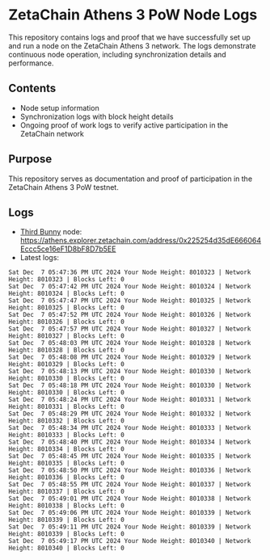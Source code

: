 # ZetaChain Athens 3 PoW Node Logs
This repository contains logs and proof that we have successfully set up and run a node on the ZetaChain Athens 3 network. The logs demonstrate continuous node operation, including synchronization details and performance.

## Contents
- Node setup information
- Synchronization logs with block height details
- Ongoing proof of work logs to verify active participation in the ZetaChain network

## Purpose
This repository serves as documentation and proof of participation in the ZetaChain Athens 3 PoW testnet.

## Logs

- [Third Bunny](https://thirdbunny.xyz/) node: https://athens.explorer.zetachain.com/address/0x225254d35dE666064Eccc5ce16eF1D8bF8D7b5EE
- Latest logs:
```
Sat Dec  7 05:47:36 PM UTC 2024 Your Node Height: 8010323 | Network Height: 8010323 | Blocks Left: 0
Sat Dec  7 05:47:42 PM UTC 2024 Your Node Height: 8010324 | Network Height: 8010324 | Blocks Left: 0
Sat Dec  7 05:47:47 PM UTC 2024 Your Node Height: 8010325 | Network Height: 8010325 | Blocks Left: 0
Sat Dec  7 05:47:52 PM UTC 2024 Your Node Height: 8010326 | Network Height: 8010326 | Blocks Left: 0
Sat Dec  7 05:47:57 PM UTC 2024 Your Node Height: 8010327 | Network Height: 8010327 | Blocks Left: 0
Sat Dec  7 05:48:03 PM UTC 2024 Your Node Height: 8010328 | Network Height: 8010328 | Blocks Left: 0
Sat Dec  7 05:48:08 PM UTC 2024 Your Node Height: 8010329 | Network Height: 8010329 | Blocks Left: 0
Sat Dec  7 05:48:13 PM UTC 2024 Your Node Height: 8010330 | Network Height: 8010330 | Blocks Left: 0
Sat Dec  7 05:48:18 PM UTC 2024 Your Node Height: 8010330 | Network Height: 8010330 | Blocks Left: 0
Sat Dec  7 05:48:24 PM UTC 2024 Your Node Height: 8010331 | Network Height: 8010331 | Blocks Left: 0
Sat Dec  7 05:48:29 PM UTC 2024 Your Node Height: 8010332 | Network Height: 8010332 | Blocks Left: 0
Sat Dec  7 05:48:34 PM UTC 2024 Your Node Height: 8010333 | Network Height: 8010333 | Blocks Left: 0
Sat Dec  7 05:48:40 PM UTC 2024 Your Node Height: 8010334 | Network Height: 8010334 | Blocks Left: 0
Sat Dec  7 05:48:45 PM UTC 2024 Your Node Height: 8010335 | Network Height: 8010335 | Blocks Left: 0
Sat Dec  7 05:48:50 PM UTC 2024 Your Node Height: 8010336 | Network Height: 8010336 | Blocks Left: 0
Sat Dec  7 05:48:55 PM UTC 2024 Your Node Height: 8010337 | Network Height: 8010337 | Blocks Left: 0
Sat Dec  7 05:49:01 PM UTC 2024 Your Node Height: 8010338 | Network Height: 8010338 | Blocks Left: 0
Sat Dec  7 05:49:06 PM UTC 2024 Your Node Height: 8010339 | Network Height: 8010339 | Blocks Left: 0
Sat Dec  7 05:49:11 PM UTC 2024 Your Node Height: 8010339 | Network Height: 8010339 | Blocks Left: 0
Sat Dec  7 05:49:17 PM UTC 2024 Your Node Height: 8010340 | Network Height: 8010340 | Blocks Left: 0
```
